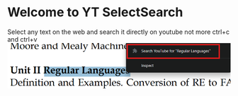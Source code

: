 <h1>Welcome to YT SelectSearch</h1>
Select any text on the web and search it directly on youtube not more ctrl+c and ctrl+v
<br>
<img src = "screenShot.png">
